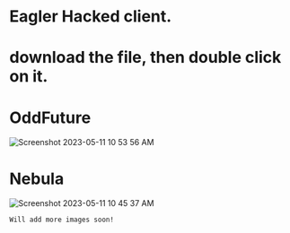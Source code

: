

# Eagler Hacked client.

# download the file, then double click on it.

# OddFuture
![Screenshot 2023-05-11 10 53 56 AM](https://github.com/ImEmaz/eagler-hacked-client/assets/72091543/99ee8444-06fc-4794-a553-112dfcde573b)
# Nebula
![Screenshot 2023-05-11 10 45 37 AM](https://github.com/ImEmaz/eagler-hacked-client/assets/72091543/df039f6e-0ae1-4b0e-b0e9-901f1e9f1731)
```
Will add more images soon!
```
